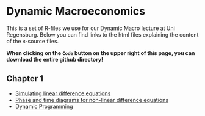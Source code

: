 # Dynamic Macroeconomics
This is a set of R-files we use for our Dynamic Macro lecture at Uni Regensburg. Below you can find links to the html files explaining the content of the `R`-source files.

**When clicking on the `Code` button on the upper right of this page, you can download the entire github directory!**


## Chapter 1

- [Simulating linear difference equations](https://raw.githack.com/fabiankindermann/dynamic-macro/main/r_markdown/chap01_01_linear_DEs.html)
- [Phase and time diagrams for non-linear difference equations](https://raw.githack.com/fabiankindermann/dynamic-macro/main/r_markdown/chap01_02_nonlinear_DEs.html)
- [Dynamic Programming](https://raw.githack.com/fabiankindermann/dynamic-macro/main/r_markdown/chap01_03_dynamic_programming.html)